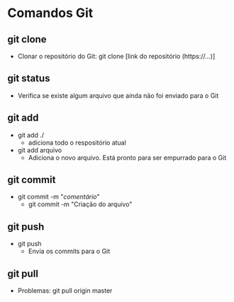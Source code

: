 # Comandos Git

## git clone

- Clonar o repositório do Git: git clone [link do repositório (https://...)]

## git status 
- Verifica se existe algum arquivo que ainda não foi enviado para o Git

## git add

- git add ./ 
  - adiciona todo o respositório atual
- git add arquivo
  - Adiciona o novo arquivo. Está pronto para ser empurrado para o Git

## git commit 

- git commit -m "<i>comentário</i>"  
  - git commit -m "Criação do arquivo"

## git push

- git push
  - Envia os commits para o Git

## git pull

- Problemas: git pull origin master

